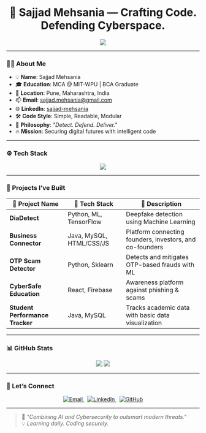 <h1 align="center">🚀 Sajjad Mehsania — Crafting Code. Defending Cyberspace.</h1>

<p align="center">
  <img src="https://readme-typing-svg.herokuapp.com?font=JetBrains+Mono&color=00F7FF&size=22&center=true&vCenter=true&lines=Aspiring+Cyber+Data+Scientist;Python+%7C+Java+%7C+ML+Enthusiast;Deepfake+Detection+Researcher;Cybersecurity+%7C+AI%2FML+Explorer;MCA+Student+%40+MIT-WPU" />
</p>

---

### 🧑‍💻 About Me

- 💡 **Name**: Sajjad Mehsania  
- 🎓 **Education**: MCA @ MIT-WPU | BCA Graduate  
- 📍 **Location**: Pune, Maharashtra, India  
- 📫 **Email**: [sajjad.mehsania@gmail.com](mailto:sajjad.mehsania@gmail.com)  
- 🌐 **LinkedIn**: [sajjad-mehsania](https://www.linkedin.com/in/sajjad-mehsania)  
- 🛠️ **Code Style**: Simple, Readable, Modular  
- 💬 **Philosophy**: _"Detect. Defend. Deliver."_  
- 🔥 **Mission**: Securing digital futures with intelligent code

---

### ⚙️ Tech Stack

<div align="center">
  <img src="https://skillicons.dev/icons?i=python,java,spring,html,css,js,react,firebase,mysql,git,tensorflow" />
</div>

---

### 📱 Projects I’ve Built

| 🚀 Project Name         | 🧰 Tech Stack            | 📌 Description                                                                 |
|------------------------|--------------------------|--------------------------------------------------------------------------------|
| **DiaDetect**            | Python, ML, TensorFlow    | Deepfake detection using Machine Learning                                     |
| **Business Connector**   | Java, MySQL, HTML/CSS/JS  | Platform connecting founders, investors, and co-founders                      |
| **OTP Scam Detector**    | Python, Sklearn           | Detects and mitigates OTP-based frauds with ML                                |
| **CyberSafe Education**  | React, Firebase           | Awareness platform against phishing & scams                                   |
| **Student Performance Tracker** | Java, MySQL         | Tracks academic data with basic data visualization                            |

---

### 📊 GitHub Stats

<div align="center">
  <img src="https://github-readme-stats.vercel.app/api?username=SajjadMehsania&show_icons=true&theme=tokyonight&count_private=true" />
  <img src="https://github-readme-stats.vercel.app/api/top-langs/?username=SajjadMehsania&layout=compact&theme=tokyonight" />
</div>

---

### 🤝 Let’s Connect

<p align="center">
  <a href="mailto:sajjad.mehsania@gmail.com" target="_blank">
    <img src="https://img.shields.io/badge/Email-EA4335?style=for-the-badge&logo=gmail&logoColor=white" alt="Email" />
  </a>
  &nbsp;
  <a href="https://www.linkedin.com/in/sajjad-mehsania" target="_blank">
    <img src="https://img.shields.io/badge/LinkedIn-0A66C2?style=for-the-badge&logo=linkedin&logoColor=white" alt="LinkedIn" />
  </a>
  &nbsp;
  <a href="https://github.com/SajjadMehsania" target="_blank">
    <img src="https://img.shields.io/badge/GitHub-181717?style=for-the-badge&logo=github&logoColor=white" alt="GitHub" />
  </a>
</p>

---

> 🧠 _"Combining AI and Cybersecurity to outsmart modern threats."_  
> 💡 _Learning daily. Coding securely._
